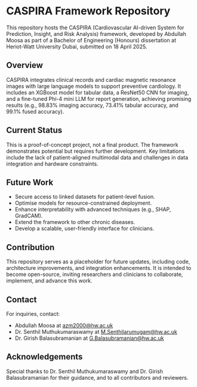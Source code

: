 # CASPIRA Framework Repository

This repository hosts the CASPIRA (Cardiovascular AI-driven System for Prediction, Insight, and Risk Analysis) framework, developed by Abdullah Moosa as part of a Bachelor of Engineering (Honours) dissertation at Heriot-Watt University Dubai, submitted on 18 April 2025.

## Overview
CASPIRA integrates clinical records and cardiac magnetic resonance images with large language models to support preventive cardiology. It includes an XGBoost model for tabular data, a ResNet50 CNN for imaging, and a fine-tuned Phi-4 mini LLM for report generation, achieving promising results (e.g., 98.83% imaging accuracy, 73.41% tabular accuracy, and 99.1% fused accuracy).

## Current Status
This is a proof-of-concept project, not a final product. The framework demonstrates potential but requires further development. Key limitations include the lack of patient-aligned multimodal data and challenges in data integration and hardware constraints.

## Future Work
- Secure access to linked datasets for patient-level fusion.
- Optimise models for resource-constrained deployment.
- Enhance interpretability with advanced techniques (e.g., SHAP, GradCAM).
- Extend the framework to other chronic diseases.
- Develop a scalable, user-friendly interface for clinicians.

## Contribution
This repository serves as a placeholder for future updates, including code, architecture improvements, and integration enhancements. It is intended to become open-source, inviting researchers and clinicians to collaborate, implement, and advance this work.

## Contact
For inquiries, contact:
- Abdullah Moosa at [azm2000@hw.ac.uk](mailto:azm2000@hw.ac.uk)
- Dr. Senthil Muthukumaraswamy at [M.Senthilarumugam@hw.ac.uk](mailto:M.Senthilarumugam@hw.ac.uk)
- Dr. Girish Balasubramanian at [G.Balasubramanian@hw.ac.uk](mailto:G.Balasubramanian@hw.ac.uk)

## Acknowledgements
Special thanks to Dr. Senthil Muthukumaraswamy and Dr. Girish Balasubramanian for their guidance, and to all contributors and reviewers.